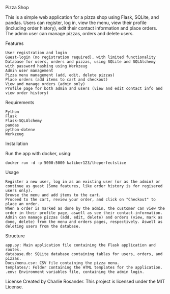 Pizza Shop

This is a simple web application for a pizza shop using Flask, SQLite, and pandas. Users can register, log in, view the menu, view their profile (including order history), edit their contact information and place orders. The admin user can manage pizzas, orders and delete users.

Features

    User registration and login
    Guest-login (no registration required), with limited functionality
    Database for users, orders and pizzas, using SQLite and SQLAlchemy with password hashing using Werkzeug
    Admin user management
    Pizza menu management (add, edit, delete pizzas)
    Place orders (add items to cart and checkout)
    View and manage orders (admin only)
    Profile page for both admin and users (view and edit contact info and view order history)

Requirements

    Python
    Flask
    Flask-SQLAlchemy
    pandas
    python-dotenv
    Werkzeug

Installation

Run the app with docker, using:
 ```
 docker run -d -p 5000:5000 kaliber123/theperfectslice
 ```
 
Usage

    Register a new user, log in as an existing user (or as the admin) or continue as guest (Some features, like order history is for regisered users only).
    Browse the menu and add items to the cart.
    Proceed to the cart, review your order, and click on "Checkout" to place an order.
    When a order is marked as done by the admin, the customer can view the order in their profile page, aswell as see their contact-information.
    Admin can manage pizzas (add, edit, delete) and orders (view, mark as done, delete) from the menu and orders pages, respectively. Aswell as deleting users from the database.


Structure

    app.py: Main application file containing the Flask application and routes.
    database.db: SQLite database containing tables for users, orders, and pizzas.
    Docs/menu.csv: CSV file containing the pizza menu.
    templates/: Folder containing the HTML templates for the application.
    .env: Environment variables file, containing the admin login.

License
Created by Charlie Rosander.
This project is licensed under the MIT License.